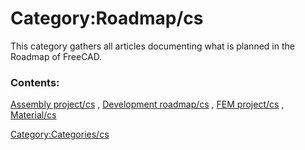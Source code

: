 # Category:Roadmap/cs
This category gathers all articles documenting what is planned in the Roadmap of FreeCAD.

### Contents:

[Assembly project/cs](Assembly_project/cs.md) , [Development roadmap/cs](Development_roadmap/cs.md) , [FEM project/cs](FEM_project/cs.md) , [Material/cs](Material/cs.md)

[Category:Categories/cs](Category:Categories/cs.md)

